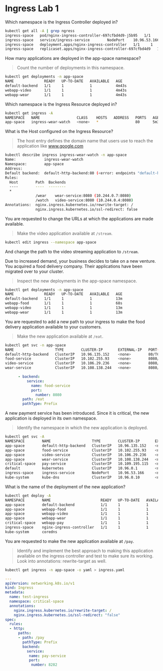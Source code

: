 # Ingress Lab 1

Which namespace is the Ingress Controller deployed in?
```bash
kubectl get all -A | grep ngress
ingress-space   pod/nginx-ingress-controller-697cfbd4d9-j5b95   1/1     Running   0          3m10s
ingress-space   service/ingress-service        NodePort    10.96.53.166     <none>        80:30080/TCP,443:31400/TCP   3m11s
ingress-space   deployment.apps/nginx-ingress-controller   1/1     1            1           3m11s
ingress-space   replicaset.apps/nginx-ingress-controller-697cfbd4d9   1         1         1       3m11s
```
How many applications are deployed in the app-space namespace?



>Count the number of deployments in this namespace.
```bash
kubectl get deployments -n app-space
NAME              READY   UP-TO-DATE   AVAILABLE   AGE
default-backend   1/1     1            1           4m43s
webapp-video      1/1     1            1           4m43s
webapp-wear       1/1     1            1           4m43s
```
Which namespace is the Ingress Resource deployed in?
```bash
kubectl get ingress -A
NAMESPACE   NAME                 CLASS    HOSTS   ADDRESS   PORTS   AGE
app-space   ingress-wear-watch   <none>   *                 80      5m34s
```
What is the Host configured on the Ingress Resource?



>The host entry defines the domain name that users use to reach the application like www.google.com

```bash
kubectl describe ingress ingress-wear-watch -n app-space
Name:             ingress-wear-watch
Namespace:        app-space
Address:          
Default backend:  default-http-backend:80 (<error: endpoints "default-http-backend" not found>)
Rules:
  Host        Path  Backends
  ----        ----  --------
  *           
              /wear    wear-service:8080 (10.244.0.7:8080)
              /watch   video-service:8080 (10.244.0.4:8080)
Annotations:  nginx.ingress.kubernetes.io/rewrite-target: /
              nginx.ingress.kubernetes.io/ssl-redirect: false
```

You are requested to change the URLs at which the applications are made available.



>Make the video application available at `/stream`.
```bash
kubectl edit ingress --namespace app-space
```
And change the path to the video streaming application to `/stream`.


Due to increased demand, your business decides to take on a new venture. You acquired a food delivery company. Their applications have been migrated over to your cluster.



>Inspect the new deployments in the app-space namespace.
```bash
kubectl get deployments -n app-space
NAME              READY   UP-TO-DATE   AVAILABLE   AGE
default-backend   1/1     1            1           13m
webapp-food       1/1     1            1           68s
webapp-video      1/1     1            1           13m
webapp-wear       1/1     1            1           13m
```
You are requested to add a new path to your ingress to make the food delivery application available to your customers.



>Make the new application available at `/eat`.
```bash
kubectl get svc -n app-space
NAME                   TYPE        CLUSTER-IP       EXTERNAL-IP   PORT(S)    AGE
default-http-backend   ClusterIP   10.96.135.152    <none>        80/TCP     14m
food-service           ClusterIP   10.102.255.93    <none>        8080/TCP   117s
video-service          ClusterIP   10.106.29.236    <none>        8080/TCP   14m
wear-service           ClusterIP   10.108.138.244   <none>        8080/TCP   14m
```
```yaml
      - backend:
          service:
            name: food-service
            port:
              number: 8080
        path: /eat
        pathType: Prefix
```

A new payment service has been introduced. Since it is critical, the new application is deployed in its own namespace.



>Identify the namespace in which the new application is deployed.
```bash
kubectl get svc -A
NAMESPACE        NAME                   TYPE        CLUSTER-IP       EXTERNAL-IP   PORT(S)                      AGE
app-space        default-http-backend   ClusterIP   10.96.135.152    <none>        80/TCP                       16m
app-space        food-service           ClusterIP   10.102.255.93    <none>        8080/TCP                     4m12s
app-space        video-service          ClusterIP   10.106.29.236    <none>        8080/TCP                     16m
app-space        wear-service           ClusterIP   10.108.138.244   <none>        8080/TCP                     16m
critical-space   pay-service            ClusterIP   10.109.195.115   <none>        8282/TCP                     28s
default          kubernetes             ClusterIP   10.96.0.1        <none>        443/TCP                      23m
ingress-space    ingress-service        NodePort    10.96.53.166     <none>        80:30080/TCP,443:31400/TCP   16m
kube-system      kube-dns               ClusterIP   10.96.0.10       <none>        53/UDP,53/TCP,9153/TCP       23m
```

What is the name of the deployment of the new application?
```bash
kubectl get deploy -A
NAMESPACE        NAME                       READY   UP-TO-DATE   AVAILABLE   AGE
app-space        default-backend            1/1     1            1           17m
app-space        webapp-food                1/1     1            1           4m46s
app-space        webapp-video               1/1     1            1           17m
app-space        webapp-wear                1/1     1            1           17m
critical-space   webapp-pay                 1/1     1            1           62s
ingress-space    nginx-ingress-controller   1/1     1            1           17m
kube-system      coredns    
```
You are requested to make the new application available at `/pay`.



>Identify and implement the best approach to making this application available on the ingress controller and test to make sure its working. Look into annotations: rewrite-target as well.
```bash
kubectl get ingress -n app-space -o yaml > ingress.yaml
```
```yaml
---
apiVersion: networking.k8s.io/v1
kind: Ingress
metadata:
  name: test-ingress
  namespace: critical-space
  annotations:
    nginx.ingress.kubernetes.io/rewrite-target: /
    nginx.ingress.kubernetes.io/ssl-redirect: "false"
spec:
  rules:
  - http:
      paths:
      - path: /pay
        pathType: Prefix
        backend:
          service:
           name: pay-service
           port:
            number: 8282
```